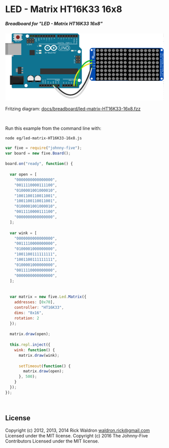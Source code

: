 <!--remove-start-->

# LED - Matrix HT16K33 16x8

<!--remove-end-->






##### Breadboard for "LED - Matrix HT16K33 16x8"



![docs/breadboard/led-matrix-HT16K33-16x8.png](breadboard/led-matrix-HT16K33-16x8.png)<br>

Fritzing diagram: [docs/breadboard/led-matrix-HT16K33-16x8.fzz](breadboard/led-matrix-HT16K33-16x8.fzz)

&nbsp;




Run this example from the command line with:
```bash
node eg/led-matrix-HT16K33-16x8.js
```


```javascript
var five = require("johnny-five");
var board = new five.Board();

board.on("ready", function() {

  var open = [
    "0000000000000000",
    "0011110000111100",
    "0100001001000010",
    "1001100110011001",
    "1001100110011001",
    "0100001001000010",
    "0011110000111100",
    "0000000000000000",
  ];

  var wink = [
    "0000000000000000",
    "0011110000000000",
    "0100001000000000",
    "1001100111111111",
    "1001100111111111",
    "0100001000000000",
    "0011110000000000",
    "0000000000000000",
  ];


  var matrix = new five.Led.Matrix({
    addresses: [0x70],
    controller: "HT16K33",
    dims: "8x16",
    rotation: 2
  });

  matrix.draw(open);

  this.repl.inject({
    wink: function() {
      matrix.draw(wink);

      setTimeout(function() {
        matrix.draw(open);
      }, 500);
    }
  });
});

```








&nbsp;

<!--remove-start-->

## License
Copyright (c) 2012, 2013, 2014 Rick Waldron <waldron.rick@gmail.com>
Licensed under the MIT license.
Copyright (c) 2016 The Johnny-Five Contributors
Licensed under the MIT license.

<!--remove-end-->
